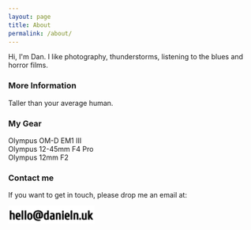 ```yaml
---
layout: page
title: About
permalink: /about/
---
```


Hi, I'm Dan. I like photography, thunderstorms, listening to the blues and horror films.

### More Information

Taller than your average human.

### My Gear
Olympus OM-D EM1 III
<br>
Olympus 12-45mm F4 Pro
<br>
Olympus 12mm F2

### Contact me
<p>If you want to get in touch, please drop me an email at:</p>
<img src="/assets/images/addy.png" alt="email me" height=35 width=175>
